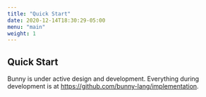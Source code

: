 ```yaml
---
title: "Quick Start"
date: 2020-12-14T18:30:29-05:00
menu: "main"
weight: 1
---
```


## Quick Start

Bunny is under active design and development. Everything during development is at https://github.com/bunny-lang/implementation.
